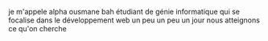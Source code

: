 je m'appele alpha ousmane bah étudiant de génie informatique 
qui se focalise dans le développement web 
un peu un peu un jour nous atteignons 
ce qu'on cherche 
